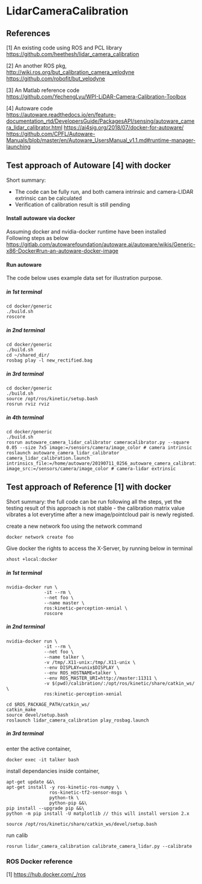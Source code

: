 # LidarCameraCalibration
## References

[1] An existing code using ROS and PCL library \
https://github.com/heethesh/lidar_camera_calibration

[2] An another ROS pkg, \
http://wiki.ros.org/but_calibration_camera_velodyne \
https://github.com/robofit/but_velodyne

[3] An Matlab reference code \
https://github.com/YechengLyu/WPI-LiDAR-Camera-Calibration-Toolbox

[4] Autoware code \
https://autoware.readthedocs.io/en/feature-documentation_rtd/DevelopersGuide/PackagesAPI/sensing/autoware_camera_lidar_calibrator.html
https://ai4sig.org/2018/07/docker-for-autoware/
https://github.com/CPFL/Autoware-Manuals/blob/master/en/Autoware_UsersManual_v1.1.md#runtime-manager-launching


## Test approach of Autoware [4] with docker
Short summary:
- The code can be fully run, and both camera intrinsic and camera-LIDAR extrinsic can be calculated
- Verification of calibration result is still pending

#### Install autoware via docker
Assuming docker and nvidia-docker runtime have been installed \
Following steps as below \
https://gitlab.com/autowarefoundation/autoware.ai/autoware/wikis/Generic-x86-Docker#run-an-autoware-docker-image

#### Run autoware
The code below uses example data set for illustration purpose.

##### in 1st terminal
```
cd docker/generic
./build.sh
roscore
```

##### in 2nd terminal
```
cd docker/generic
./build.sh
cd ~/shared_dir/
rosbag play -l new_rectified.bag
```
##### in 3rd terminal
```
cd docker/generic
./build.sh
source /opt/ros/kinetic/setup.bash
rosrun rviz rviz
```

##### in 4th terminal
```
cd docker/generic
./build.sh
rosrun autoware_camera_lidar_calibrator cameracalibrator.py --square 0.05 --size 7x5 image:=/sensors/camera/image_color # camera intrinsic
roslaunch autoware_camera_lidar_calibrator camera_lidar_calibration.launch intrinsics_file:=/home/autoware/20190711_0256_autoware_camera_calibration.yaml image_src:=/sensors/camera/image_color # camera-lidar extrinsic

```


## Test approach of Reference [1] with docker
Short summary: the full code can be run following all the steps, yet the testing result of this approach is not stable - the calibration matrix value vibrates a lot everytime after a new image/pointcloud pair is newly registed. 

create a new network foo using the network command
```
docker network create foo
```
Give docker the rights to access the X-Server, by running below in terminal
```
xhost +local:docker
```

##### in 1st terminal
```
nvidia-docker run \
              -it --rm \
              --net foo \
              --name master \
              ros:kinetic-perception-xenial \
              roscore
```

##### in 2nd terminal

```
nvidia-docker run \
              -it --rm \
              --net foo \
              --name talker \
              -v /tmp/.X11-unix:/tmp/.X11-unix \
              --env DISPLAY=unix$DISPLAY \
              --env ROS_HOSTNAME=talker \
              --env ROS_MASTER_URI=http://master:11311 \
              -v $(pwd)/calibration/:/opt/ros/kinetic/share/catkin_ws/ \
              ros:kinetic-perception-xenial

cd $ROS_PACKAGE_PATH/catkin_ws/
catkin_make
source devel/setup.bash
roslaunch lidar_camera_calibration play_rosbag.launch
```

##### in 3rd terminal
enter the active container,
```
docker exec -it talker bash
```

install dependancies inside container,
```
apt-get update &&\
apt-get install -y ros-kinetic-ros-numpy \
                ros-kinetic-tf2-sensor-msgs \
                python-tk \
                python-pip &&\
pip install --upgrade pip &&\
python -m pip install -U matplotlib // this will install version 2.x

source /opt/ros/kinetic/share/catkin_ws/devel/setup.bash
```

run calib
```
rosrun lidar_camera_calibration calibrate_camera_lidar.py --calibrate
```
### ROS Docker reference
[1] https://hub.docker.com/_/ros
